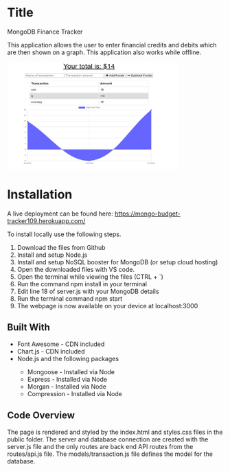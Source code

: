 # Title
<p>MongoDB Finance Tracker</p>
<p>This application allows the user to enter financial credits and debits which are then shown on a graph. This application also works while offline.</p>
<a href="https://mongo-budget-tracker109.herokuapp.com/"><img src="public/Capture18.PNG" height="250px" width="400px"/></a>

# Installation
<p>A live deployment can be found here: <a href="https://mongo-budget-tracker109.herokuapp.com/">https://mongo-budget-tracker109.herokuapp.com/</a></p>
<p>To install locally use the following steps.</p>
<ol>
    <li>Download the files from Github</li>
    <li>Install and setup Node.js</li>
    <li>Install and setup NoSQL booster for MongoDB (or setup cloud hosting)</li>
    <li>Open the downloaded files with VS code.</li>
    <li>Open the terminal while viewing the files (CTRL + `)</li>
    <li>Run the command npm install in your terminal</li>
    <li>Edit line 18 of server.js with your MongoDB details</li>
    <li>Run the terminal command npm start</li>
    <li>The webpage is now available on your device at localhost:3000</li>
</ol>

## Built With
<ul>
<li>Font Awesome - CDN included</li>
<li>Chart.js - CDN included</li>
<li>Node.js and the following packages</li>
<ul>
<li>Mongoose - Installed via Node</li>
<li>Express - Installed via Node</li>
<li>Morgan - Installed via Node</li>
<li>Compression - Installed via Node</li>
</ul>
</ul>

## Code Overview
<p>The page is rendered and styled by the index.html and styles.css files in the public folder. The server and database connection are created with the server.js file and the only routes are back end API routes from the routes/api.js file. The models/transaction.js file defines the model for the database.</p>

